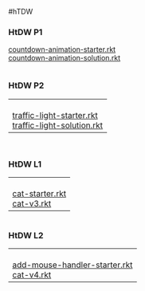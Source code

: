 #hTDW

### HtDW P1

[countdown-animation-starter.rkt](https://s3.amazonaws.com/edx-course-spdx-kiczales/HTC/countdown-animation-starter.rkt "countdown-animation-starter.rkt")  
[countdown-animation-solution.rkt](https://s3.amazonaws.com/edx-course-spdx-kiczales/HTC/countdown-animation-solution.rkt "countdown-animation-solution.rkt")

```LISP

```

### HtDW P2

|   |
|---|
|[  <br>traffic-light-starter.rkt](https://s3.amazonaws.com/edx-course-spdx-kiczales/HTC/traffic-light-starter.rkt "traffic-light-starter.rkt")  <br>[traffic-light-solution.rkt](https://s3.amazonaws.com/edx-course-spdx-kiczales/HTC/traffic-light-solution.rkt "traffic-light-solution.rkt")|

```LISP


```


### HtDW L1


|   |
|---|
|[  <br>cat-starter.rkt](https://s3.amazonaws.com/edx-course-spdx-kiczales/HTC/cat-starter.rkt "cat-starter.rkt")  <br>[cat-v3.rkt](https://s3.amazonaws.com/edx-course-spdx-kiczales/HTC/cat-v3.rkt "cat-v3.rkt")|

```LISP

```

### HtDW L2

|   |
|---|
|[  <br>add-mouse-handler-starter.rkt](https://s3.amazonaws.com/edx-course-spdx-kiczales/HTC/add-mouse-handler-starter.rkt "add-mouse-handler-starter.rkt")  <br>[cat-v4.rkt](https://s3.amazonaws.com/edx-course-spdx-kiczales/HTC/cat-v4.rkt "cat-v4.rkt")|

```LISP

```


